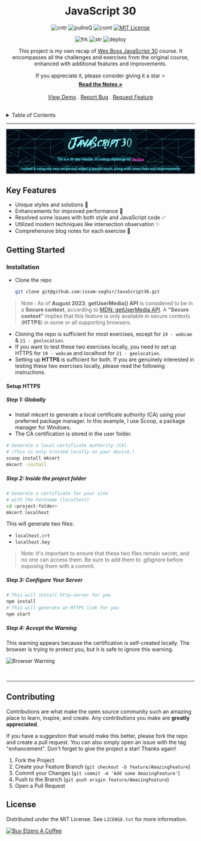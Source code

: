 
<div align="center">

<h1 align="center" > JavaScript 30</h1>

![cntr](https://img.shields.io/github/contributors/issam-seghir/JavaScript30?color=pink&style=for-the-badge)
![pullreQ](https://img.shields.io/github/issues-pr/issam-seghir/JavaScript30?color=orange&style=for-the-badge)
![comt](https://img.shields.io/github/last-commit/issam-seghir/JavaScript30?style=for-the-badge)
[![MIT License](https://img.shields.io/badge/License-MIT-green.svg?style=for-the-badge)](https://choosealicense.com/licenses/mit/)

![frk](https://img.shields.io/github/forks/issam-seghir/JavaScript30?style=flat-square)
![str](https://img.shields.io/github/stars/issam-seghir/JavaScript30?style=flat-square)
![deploy](https://img.shields.io/website?down_color=red&down_message=down&style=flat-square&up_color=succes&up_message=up&url=https%3A%2F%2Fissam-seghir.github.io%2FJavaScript30%2F)

  <p align="center">
This project is my own recap of  <a href="https://javascript30.com/"> Wes Boss JavaScript 30</a> course. It encompasses all the challenges and exercises from the original course, enhanced with additional features and improvements.

If you appreciate it, please consider giving it a star ⭐
 <br />
    <a href="https://issam-seghir.github.io/JavaScript30/pages/toc.html"><strong>Read the Notes »</strong></a>
    <br />
    <br />
    <a href="https://issam-seghir.github.io/JavaScript30/">View Demo</a>
    .
    <a href="https://github.com/issam-seghir/JavaScript30/issues">Report Bug</a>
    .
    <a href="https://github.com/issam-seghir/JavaScript30/pulls">Request Feature</a>
  </p>

<br>
</div>

<!-- TABLE OF CONTENTS -->
<details>
  <summary>Table of Contents</summary>
  <ol>
    <li>
      <a href="#key-features">Key Features</a>
    </li>
    <li>
      <a href="#getting-started">Getting Started</a>
      <ul>
        <li>
          <a href="#installation">Installation</a>
            <ul>
              <li>
                <a href="#setup-https">Setup HTTPS</a>
                  <ul>
                    <li>
                      <a href="#step-1-globally">Step 1: Globally</a>
                    </li>
                    <li>
                      <a href="#step-2-inside-the-project-folder">Step 2: Inside the project folder</a>
                    </li>
                    <li>
                      <a href="#step-3-configure-your-server">Step 3: Configure Your Server</a>
                    </li>
                    <li>
                      <a href="#step-4-accept-the-warning">Step 4: Accept the Warning</a>
                    </li>
                  </ul>
              </li>
            </ul>
        </li>
      </ul>
    </li>
    <li><a href="#contributing">Contributing</a></li>
    <li><a href="#license">License</a></li>
  </ol>
</details>
<hr>

![Alt text](src/assets/image.png)

## Key Features

- Unique styles and solutions 🎨
- Enhancements for improved performance 🚀
- Resolved some issues with both style and JavaScript code ✅
- Utilized modern techniques like intersection observation ✨
- Comprehensive blog notes for each exercise 📝

## Getting Started

### Installation

- Clone the repo

   ```bash
   git clone git@github.com:issam-seghir/JavaScript30.git
   ```

> Note : As of **August 2023**, **getUserMedia() API** is considered to be in a **Secure context**, according to [MDN: getUserMedia API](https://developer.mozilla.org/en-US/docs/Web/API/MediaDevices/getUserMedia). A **"Secure context"** implies that this feature is only available in secure contexts (**HTTPS**) in some or all supporting browsers.

- Cloning the repo is sufficient for most exercises, except for `19 - webcam` & `21 - geolocation`.
- If you want to test these two exercises locally, you need to set up HTTPS for `19 - webcam` and localhost for `21 - geolocation`.
- Setting up **HTTPS** is sufficient for both. If you are genuinely interested in testing these two exercises locally, please read the following instructions.

#### Setup HTTPS

##### Step 1: Globally

- Install mkcert to generate a local certificate authority (CA) using your preferred package manager. In this example, I use Scoop, a package manager for Windows.
- The CA certification is stored in the user folder.

```bash
# Generate a local certificate authority (CA).
# (This is only trusted locally on your device.)
scoop install mkcert
mkcert -install
```

##### Step 2: Inside the project folder

```bash
# Generate a certificate for your site
# with the hostname (localhost)
cd <project-folder>
mkcert localhost
```

This will generate two files:

- `localhost.crt`
- `localhost.key`

> Note: It's important to ensure that these two files remain secret, and no one can access them. Be sure to add them to .gitignore before exposing them with a commit.

##### Step 3: Configure Your Server

```bash
# This will install http-server for you
npm install
# This will generate an HTTPS link for you
npm start
```

##### Step 4: Accept the Warning

This warning appears because the certification is self-created locally. The browser is trying to protect you, but it is safe to ignore this warning.

![Browser Warning](https://i.imgur.com/bRJTr6S.png)

<br>
<hr>

## Contributing

Contributions are what make the open source community such an amazing place to learn, inspire, and create. Any contributions you make are **greatly appreciated**.

If you have a suggestion that would make this better, please fork the repo and create a pull request. You can also simply open an issue with the tag "enhancement".
Don't forget to give the project a star! Thanks again!

1. Fork the Project
2. Create your Feature Branch (`git checkout -b feature/AmazingFeature`)
3. Commit your Changes (`git commit -m 'Add some AmazingFeature'`)
4. Push to the Branch (`git push origin feature/AmazingFeature`)
5. Open a Pull Request

<!-- LICENSE -->
## License

Distributed under the MIT License. See `LICENSE.txt` for more information.

<a href="https://www.buymeacoffee.com/issam.seghir" target="_blank"><img src="https://www.buymeacoffee.com/assets/img/custom_images/orange_img.png" alt="Buy Elzero A Coffee" style="height: 2.5625rem !important;width: 10.875rem !important;box-shadow: 0rem .1875rem .125rem 0rem rgba(190, 190, 190, 0.5) !important;-webkit-box-shadow: 0rem .1875rem .125rem 0rem rgba(190, 190, 190, 0.5) !important;" ></a>
</div>
